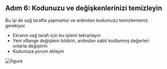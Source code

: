 ## Adım 6: Kodunuzu ve değişkenlerinizi temizleyin

Bu işi de sağ tarafta yapmamız ve ardından kodumuzu temizlememiz gerekiyor.
  
- Ekranın sağ tarafı için bu işlemi tekrarlayın
- Yeni xRange değişkeni bildirin, ardından sabit kodlanmış değerleri onlarla değiştirin
- Kodunuza yorum ekleyin

![figure]()
